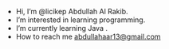 -  Hi, I’m @licikep Abdullah Al Rakib.
-  I’m interested in learning programming.
-  I’m currently learning Java .
-  How to reach me abdullahaar13@gmail.com

<!---
licikep/licikep is a ✨ special ✨ repository because its `README.md` (this file) appears on your GitHub profile.
You can click the Preview link to take a look at your changes.
--->
